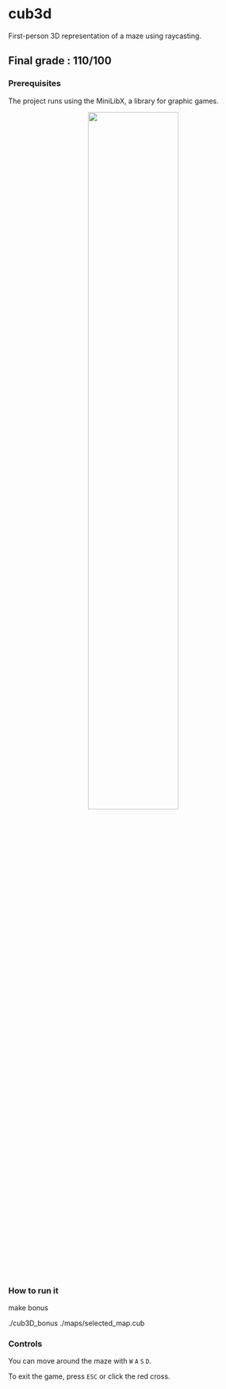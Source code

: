 # cub3d

First-person 3D representation of a maze using raycasting.

## Final grade : 110/100

### Prerequisites

The project runs using the MiniLibX, a library for graphic games.

<p align="center">
  <img src=https://s2.gifyu.com/images/ezgif-1-b18723cb87.gif" width="60%" />
</p>

### How to run it

make bonus

./cub3D_bonus ./maps/selected_map.cub

### Controls

You can move around the maze with ``W`` ``A`` ``S`` ``D``.

To exit the game, press ``ESC`` or click the red cross.
